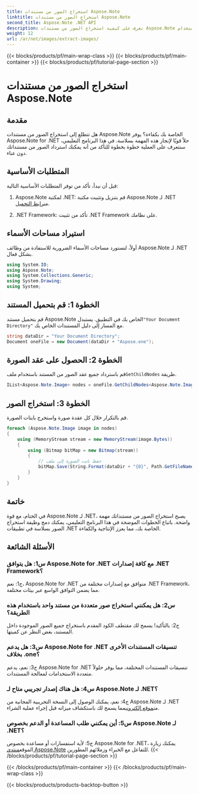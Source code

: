 ```yaml
---
title: استخراج الصور من مستندات Aspose.Note
linktitle: استخراج الصور من مستندات Aspose.Note
second_title: Aspose.Note .NET API
description: تعرف على كيفية استخراج الصور من مستندات Aspose.Note بسهولة باستخدام Aspose.Note لـ .NET. عزز قدرات معالجة المستندات لديك من خلال هذا البرنامج التعليمي الشامل.
weight: 12
url: /ar/net/images/extract-images/
---
```


{{< blocks/products/pf/main-wrap-class >}}
{{< blocks/products/pf/main-container >}}
{{< blocks/products/pf/tutorial-page-section >}}

# استخراج الصور من مستندات Aspose.Note

## مقدمة

هل تتطلع إلى استخراج الصور من مستندات Aspose.Note الخاصة بك بكفاءة؟ يوفر Aspose.Note for .NET حلاً قويًا لإنجاز هذه المهمة بسلاسة. في هذا البرنامج التعليمي، سنتعرف على العملية خطوة بخطوة للتأكد من أنه يمكنك استرداد الصور من مستنداتك دون عناء.

## المتطلبات الأساسية

قبل أن نبدأ، تأكد من توفر المتطلبات الأساسية التالية:

1.  Aspose.Note لمكتبة .NET: قم بتنزيل وتثبيت مكتبة Aspose.Note لـ .NET من[رابط التحميل](https://releases.aspose.com/note/net/).
   
2. .NET Framework: تأكد من تثبيت .NET Framework على نظامك.

## استيراد مساحات الأسماء

أولاً، لنستورد مساحات الأسماء الضرورية للاستفادة من وظائف Aspose.Note لـ .NET بشكل فعال.

```csharp
using System.IO;
using Aspose.Note;
using System.Collections.Generic;
using System.Drawing;
using System;
```

## الخطوة 1: قم بتحميل المستند

 قم بتحميل مستند Aspose.Note الخاص بك في التطبيق. يستبدل`"Your Document Directory"` مع المسار إلى دليل المستندات الخاص بك.

```csharp
string dataDir = "Your Document Directory";
Document oneFile = new Document(dataDir + "Aspose.one");
```

## الخطوة 2: الحصول على عقد الصورة

 قم باسترداد جميع عقد الصور من المستند باستخدام ملف`GetChildNodes` طريقة.

```csharp
IList<Aspose.Note.Image> nodes = oneFile.GetChildNodes<Aspose.Note.Image>();
```

## الخطوة 3: استخراج الصور

قم بالتكرار خلال كل عقدة صورة واستخرج بايتات الصورة.

```csharp
foreach (Aspose.Note.Image image in nodes)
{
    using (MemoryStream stream = new MemoryStream(image.Bytes))
    {
        using (Bitmap bitMap = new Bitmap(stream))
        {
            // حفظ بايت الصورة إلى ملف
            bitMap.Save(String.Format(dataDir + "{0}", Path.GetFileName(image.FileName)));
        }
    }
}
```

## خاتمة

في الختام، مع قوة Aspose.Note لـ .NET، يصبح استخراج الصور من مستنداتك مهمة واضحة. باتباع الخطوات الموضحة في هذا البرنامج التعليمي، يمكنك دمج وظيفة استخراج الصور بسلاسة في تطبيقات .NET الخاصة بك، مما يعزز الإنتاجية والكفاءة.

## الأسئلة الشائعة

### س1: هل يتوافق Aspose.Note for .NET مع كافة إصدارات .NET Framework؟

ج1: نعم، Aspose.Note for .NET متوافق مع إصدارات مختلفة من .NET Framework، مما يضمن التوافق الواسع عبر بيئات مختلفة.

### س2: هل يمكنني استخراج صور متعددة من مستند واحد باستخدام هذه الطريقة؟

ج2: بالتأكيد! يسمح لك مقتطف الكود المقدم باستخراج جميع الصور الموجودة داخل المستند، بغض النظر عن كميتها.

### س3: هل يدعم Aspose.Note for .NET تنسيقات المستندات الأخرى بخلاف .one؟

ج3: نعم، يدعم Aspose.Note for .NET تنسيقات المستندات المختلفة، مما يوفر حلولاً متعددة الاستخدامات لمعالجة المستندات.

### س4: هل هناك إصدار تجريبي متاح لـ Aspose.Note لـ .NET؟

 ج4: نعم، يمكنك الوصول إلى النسخة التجريبية المجانية من Aspose.Note لـ .NET من[موقع إلكتروني](https://releases.aspose.com/)مما يسمح لك باستكشاف ميزاته قبل إجراء عملية الشراء.

### س5: أين يمكنني طلب المساعدة أو الدعم بخصوص Aspose.Note لـ .NET؟

 ج5: لأية استفسارات أو مساعدة بخصوص Aspose.Note for .NET، يمكنك زيارة الموقع[منتدى Aspose.Note](https://forum.aspose.com/c/note/28) للتفاعل مع الخبراء وزملائهم المطورين.
{{< /blocks/products/pf/tutorial-page-section >}}

{{< /blocks/products/pf/main-container >}}
{{< /blocks/products/pf/main-wrap-class >}}

{{< blocks/products/products-backtop-button >}}
